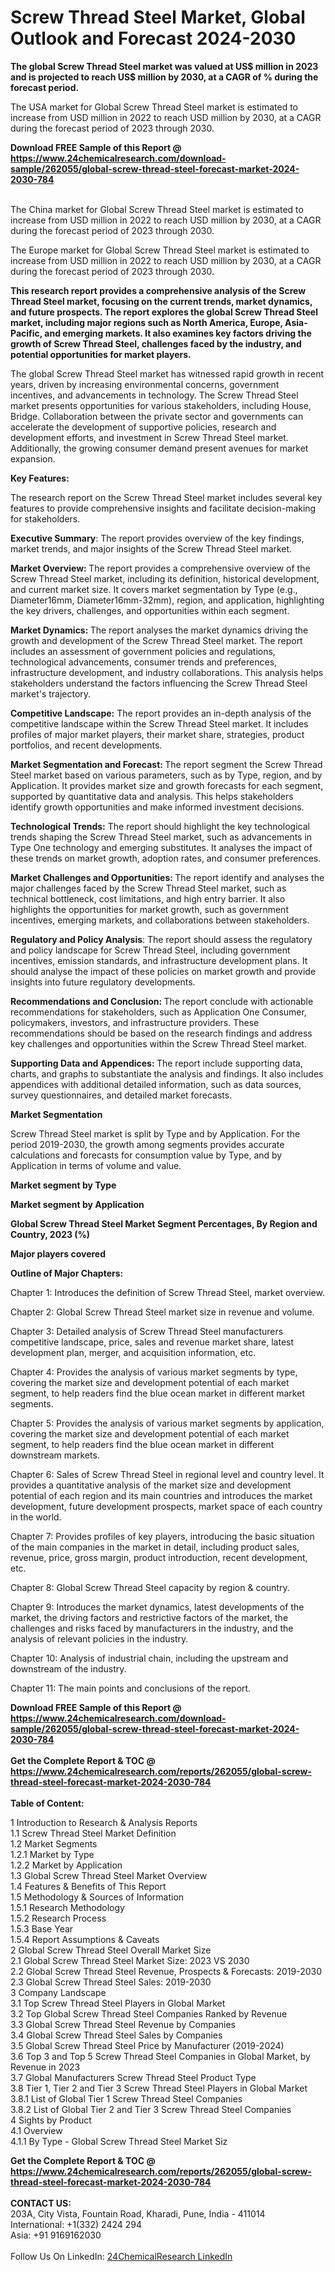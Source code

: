 <h1>Screw Thread Steel Market, Global Outlook and Forecast 2024-2030</h1><p><strong>The global Screw Thread Steel market was valued at US$ million in 2023 and is projected to reach US$ million by 2030, at a CAGR of % during the forecast period.</strong></p><p>
</p><p>The USA market for Global Screw Thread Steel market is estimated to increase from USD million in 2022 to reach USD million by 2030, at a CAGR during the forecast period of 2023 through 2030.</p><div><b>Download FREE Sample of this Report @ 
            <a href="https://www.24chemicalresearch.com/download-sample/262055/global-screw-thread-steel-forecast-market-2024-2030-784">
            https://www.24chemicalresearch.com/download-sample/262055/global-screw-thread-steel-forecast-market-2024-2030-784</a></b></div><br><p>
</p><p>The China market for Global Screw Thread Steel market is estimated to increase from USD million in 2022 to reach USD million by 2030, at a CAGR during the forecast period of 2023 through 2030.</p><p>
</p><p>The Europe market for Global Screw Thread Steel market is estimated to increase from USD million in 2022 to reach USD million by 2030, at a CAGR during the forecast period of 2023 through 2030.</p><p>
</p><p><strong>This research report provides a comprehensive analysis of the Screw Thread Steel market, focusing on the current trends, market dynamics, and future prospects. The report explores the global Screw Thread Steel market, including major regions such as North America, Europe, Asia-Pacific, and emerging markets. It also examines key factors driving the growth of Screw Thread Steel, challenges faced by the industry, and potential opportunities for market players.</strong></p><p>
The global Screw Thread Steel market has witnessed rapid growth in recent years, driven by increasing environmental concerns, government incentives, and advancements in technology. The Screw Thread Steel market presents opportunities for various stakeholders, including House, Bridge. Collaboration between the private sector and governments can accelerate the development of supportive policies, research and development efforts, and investment in Screw Thread Steel market. Additionally, the growing consumer demand present avenues for market expansion.</p><p>
<strong>Key Features:</strong></p><p>
The research report on the Screw Thread Steel market includes several key features to provide comprehensive insights and facilitate decision-making for stakeholders.</p><p>
<strong>Executive Summary</strong>: The report provides overview of the key findings, market trends, and major insights of the Screw Thread Steel market.</p><p>
<strong>Market Overview: </strong>The report provides a comprehensive overview of the Screw Thread Steel market, including its definition, historical development, and current market size. It covers market segmentation by Type (e.g., Diameter16mm, Diameter16mm-32mm), region, and application, highlighting the key drivers, challenges, and opportunities within each segment.</p><p>
<strong>Market Dynamics: </strong>The report analyses the market dynamics driving the growth and development of the Screw Thread Steel market. The report includes an assessment of government policies and regulations, technological advancements, consumer trends and preferences, infrastructure development, and industry collaborations. This analysis helps stakeholders understand the factors influencing the Screw Thread Steel market's trajectory.</p><p>
<strong>Competitive Landscape:</strong> The report provides an in-depth analysis of the competitive landscape within the Screw Thread Steel market. It includes profiles of major market players, their market share, strategies, product portfolios, and recent developments.</p><p>
<strong>Market Segmentation and Forecast: </strong>The report segment the Screw Thread Steel market based on various parameters, such as by Type, region, and by Application. It provides market size and growth forecasts for each segment, supported by quantitative data and analysis. This helps stakeholders identify growth opportunities and make informed investment decisions.</p><p>
<strong>Technological Trends:</strong> The report should highlight the key technological trends shaping the Screw Thread Steel market, such as advancements in Type One technology and emerging substitutes. It analyses the impact of these trends on market growth, adoption rates, and consumer preferences.</p><p>
<strong>Market Challenges and Opportunities: </strong>The report identify and analyses the major challenges faced by the Screw Thread Steel market, such as technical bottleneck, cost limitations, and high entry barrier. It also highlights the opportunities for market growth, such as government incentives, emerging markets, and collaborations between stakeholders.</p><p>
<strong>Regulatory and Policy Analysis</strong>: The report should assess the regulatory and policy landscape for Screw Thread Steel, including government incentives, emission standards, and infrastructure development plans. It should analyse the impact of these policies on market growth and provide insights into future regulatory developments.</p><p>
<strong>Recommendations and Conclusion: </strong>The report conclude with actionable recommendations for stakeholders, such as Application One Consumer, policymakers, investors, and infrastructure providers. These recommendations should be based on the research findings and address key challenges and opportunities within the Screw Thread Steel market.</p><p>
<strong>Supporting Data and Appendices: </strong>The report include supporting data, charts, and graphs to substantiate the analysis and findings. It also includes appendices with additional detailed information, such as data sources, survey questionnaires, and detailed market forecasts.</p><p>
<strong>Market Segmentation</strong></p><p>
Screw Thread Steel market is split by Type and by Application. For the period 2019-2030, the growth among segments provides accurate calculations and forecasts for consumption value by Type, and by Application in terms of volume and value.</p><p>
<strong>Market segment by Type</strong></p><p>
</p><p>
</p><p><strong>Market segment by Application</strong></p><p>
</p><p>
</p><p><strong>Global Screw Thread Steel Market Segment Percentages, By Region and Country, 2023 (%)</strong></p><p>
</p><p>
</p><p><strong>Major players covered</strong></p><p>
</p><p>
</p><p><strong>Outline of Major Chapters:</strong></p><p>
Chapter 1: Introduces the definition of Screw Thread Steel, market overview.</p><p>
Chapter 2: Global Screw Thread Steel market size in revenue and volume.</p><p>
Chapter 3: Detailed analysis of Screw Thread Steel manufacturers competitive landscape, price, sales and revenue market share, latest development plan, merger, and acquisition information, etc.</p><p>
Chapter 4: Provides the analysis of various market segments by type, covering the market size and development potential of each market segment, to help readers find the blue ocean market in different market segments.</p><p>
Chapter 5: Provides the analysis of various market segments by application, covering the market size and development potential of each market segment, to help readers find the blue ocean market in different downstream markets.</p><p>
Chapter 6: Sales of Screw Thread Steel in regional level and country level. It provides a quantitative analysis of the market size and development potential of each region and its main countries and introduces the market development, future development prospects, market space of each country in the world.</p><p>
Chapter 7: Provides profiles of key players, introducing the basic situation of the main companies in the market in detail, including product sales, revenue, price, gross margin, product introduction, recent development, etc.</p><p>
Chapter 8: Global Screw Thread Steel capacity by region &amp; country.</p><p>
Chapter 9: Introduces the market dynamics, latest developments of the market, the driving factors and restrictive factors of the market, the challenges and risks faced by manufacturers in the industry, and the analysis of relevant policies in the industry.</p><p>
Chapter 10: Analysis of industrial chain, including the upstream and downstream of the industry.</p><p>
Chapter 11: The main points and conclusions of the report.</p><div><b>Download FREE Sample of this Report @ 
            <a href="https://www.24chemicalresearch.com/download-sample/262055/global-screw-thread-steel-forecast-market-2024-2030-784">
            https://www.24chemicalresearch.com/download-sample/262055/global-screw-thread-steel-forecast-market-2024-2030-784</a></b></div><br><div><b>Get the Complete Report & TOC @ 
            <a href="https://www.24chemicalresearch.com/reports/262055/global-screw-thread-steel-forecast-market-2024-2030-784">
            https://www.24chemicalresearch.com/reports/262055/global-screw-thread-steel-forecast-market-2024-2030-784</a></b></div><br>
            <b>Table of Content:</b><p>1 Introduction to Research & Analysis Reports<br />
    1.1 Screw Thread Steel Market Definition<br />
    1.2 Market Segments<br />
        1.2.1 Market by Type<br />
        1.2.2 Market by Application<br />
    1.3 Global Screw Thread Steel Market Overview<br />
    1.4 Features & Benefits of This Report<br />
    1.5 Methodology & Sources of Information<br />
        1.5.1 Research Methodology<br />
        1.5.2 Research Process<br />
        1.5.3 Base Year<br />
        1.5.4 Report Assumptions & Caveats<br />
2 Global Screw Thread Steel Overall Market Size<br />
    2.1 Global Screw Thread Steel Market Size: 2023 VS 2030<br />
    2.2 Global Screw Thread Steel Revenue, Prospects & Forecasts: 2019-2030<br />
    2.3 Global Screw Thread Steel Sales: 2019-2030<br />
3 Company Landscape<br />
    3.1 Top Screw Thread Steel Players in Global Market<br />
    3.2 Top Global Screw Thread Steel Companies Ranked by Revenue<br />
    3.3 Global Screw Thread Steel Revenue by Companies<br />
    3.4 Global Screw Thread Steel Sales by Companies<br />
    3.5 Global Screw Thread Steel Price by Manufacturer (2019-2024)<br />
    3.6 Top 3 and Top 5 Screw Thread Steel Companies in Global Market, by Revenue in 2023<br />
    3.7 Global Manufacturers Screw Thread Steel Product Type<br />
    3.8 Tier 1, Tier 2 and Tier 3 Screw Thread Steel Players in Global Market<br />
        3.8.1 List of Global Tier 1 Screw Thread Steel Companies<br />
        3.8.2 List of Global Tier 2 and Tier 3 Screw Thread Steel Companies<br />
4 Sights by Product<br />
    4.1 Overview<br />
        4.1.1 By Type - Global Screw Thread Steel Market Siz</p><div><b>Get the Complete Report & TOC @ 
            <a href="https://www.24chemicalresearch.com/reports/262055/global-screw-thread-steel-forecast-market-2024-2030-784">
            https://www.24chemicalresearch.com/reports/262055/global-screw-thread-steel-forecast-market-2024-2030-784</a></b></div><br><b>CONTACT US:</b><br>
            203A, City Vista, Fountain Road, Kharadi, Pune, India - 411014<br>
            International: +1(332) 2424 294<br>
            Asia: +91 9169162030 <br><br>
            Follow Us On LinkedIn: <a href="https://www.linkedin.com/company/24chemicalresearch/">24ChemicalResearch LinkedIn</a>
